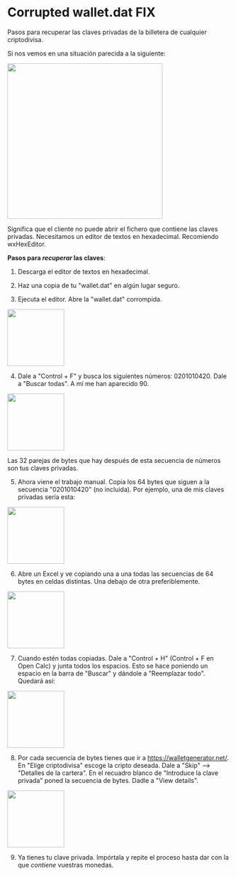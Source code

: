 # Corrupted wallet.dat FIX
Pasos para recuperar las claves privadas de la billetera de cualquier criptodivisa.

Si nos vemos en una situación parecida a la siguiente:

<img src="https://i.ibb.co/TPYrKgK/corrupt-wallet.png" height="350" width="350">

Significa que el cliente no puede abrir el fichero que contiene las claves privadas. Necesitamos un editor de textos en hexadecimal. Recomiendo wxHexEditor.

**Pasos para _recuperar_ las claves**:

1. Descarga el editor de textos en hexadecimal.

2. Haz una copia de tu "wallet.dat" en algún lugar seguro.

3. Ejecuta el editor. Abre la "wallet.dat" corrompida.

<img src="https://https://i.ibb.co/2v0Rm0z/1.png" height="128" width="128">

4. Dale a "Control + F" y busca los siguientes números: 0201010420. Dale a "Buscar todas". A mí me han aparecido 90.

<img src="https://i.ibb.co/RPzqNSC/2.png" height="128" width="128">

Las 32 parejas de bytes que hay después de esta secuencia de números son tus claves privadas.

5. Ahora viene el trabajo manual. Copia los 64 bytes que siguen a la secuencia "0201010420" (no incluida). Por ejemplo, una de mis claves privadas sería esta:

<img src="https://i.ibb.co/MR2TDZp/3.png" height="128" width="128">

6. Abre un Excel y ve copiando una a una todas las secuencias de 64 bytes en celdas distintas. Una debajo de otra preferiblemente.

<img src="https://i.ibb.co/SXcD8rg/4.png" height="128" width="128">

7. Cuando estén todas copiadas. Dale a "Control + H" (Control + F en Open Calc) y junta todos los espacios. Esto se hace poniendo un espacio en la barra de "Buscar" y dándole a "Reemplazar todo". Quedará así:

<img src="https://i.ibb.co/sgyJpmh/5.png" height="128" width="128">

8. Por cada secuencia de bytes tienes que ir a https://walletgenerator.net/. En "Elige criptodivisa" escoge la cripto deseada. Dale a "Skip" --> "Detalles de la cartera". En el recuadro blanco de "Introduce la clave privada" poned la secuencia de bytes. Dadle a "View details".

<img src="https://i.ibb.co/gWXtJdg/6.png" height="128" width="128">

9. Ya tienes tu clave privada. Impórtala y repite el proceso hasta dar con la que *contiene* vuestras monedas.








